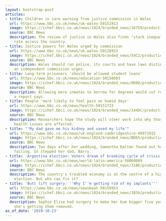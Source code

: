 ```yaml
---
layout: bootstrap-post
articles:
- title: Children in care warning from justice commission in Wales
  url: https://www.bbc.co.uk/news/uk-wales-50152913
  image: https://ichef.bbci.co.uk/news/1024/branded_news/16759/production/_109339919_children1.jpg
  source: BBC News
  description: The review of justice in Wales also finds "stark inequalities" in the
    rate across the country.
- title: Justice powers for Wales urged by commission
  url: https://www.bbc.co.uk/news/uk-wales-50128933
  image: https://ichef.bbci.co.uk/news/1024/branded_news/54C2/production/_91989612_mediaitem91989609.jpg
  source: BBC News
  description: Wales should run police, its courts and have laws distinct from England,
    an independent commission urges.
- title: Long-term prisoners 'should be allowed student loans'
  url: https://www.bbc.co.uk/news/education-50158603
  image: https://ichef.bbci.co.uk/news/1024/branded_news/0D88/production/_109346430_prison2.jpg
  source: BBC News
  description: Allowing more inmates to borrow for degrees would cut reoffending rates,
    a report says.
- title: People 'more likely to feel pain on humid days'
  url: https://www.bbc.co.uk/news/health-50151723
  image: https://ichef.bbci.co.uk/news/1024/branded_news/144DC/production/_109346138_humidity.jpg
  source: BBC News
  description: Researchers hope the study will steer work into why those with long-term
    health issues are affected.
- title: "'My dad gave me his kidney and saved my life'"
  url: https://www.bbc.co.uk/news/uk-england-cambridgeshire-49971915
  image: https://ichef.bbci.co.uk/news/1024/branded_news/BD65/production/_109258484_img_2365.jpg
  source: BBC News
  description: Two days after her wedding, Samantha Dalton found out her kidneys were
    failing. In stepped her dad, Barry.
- title: 'Argentina election: Voters dream of breaking cycle of crisis'
  url: https://www.bbc.co.uk/news/world-latin-america-50060089
  image: https://ichef.bbci.co.uk/news/1024/branded_news/31BE/production/_109243721_lucas.jpg
  source: BBC News
  description: The country's troubled economy is at the centre of a highly polarised
    election. But who can fix it?
- title: 'Butt lift surgery: ''Why I''m getting rid of my implants'''
  url: https://www.bbc.co.uk/news/newsbeat-50158953
  image: https://ichef.bbci.co.uk/news/1024/branded_news/1B34/production/_109346960_sophie2.jpg
  source: BBC News
  description: Sophie Elise had surgery to make her bum bigger five years ago. Now
    she's getting them removed.
as_of_date: '2019-10-23'
---
```


